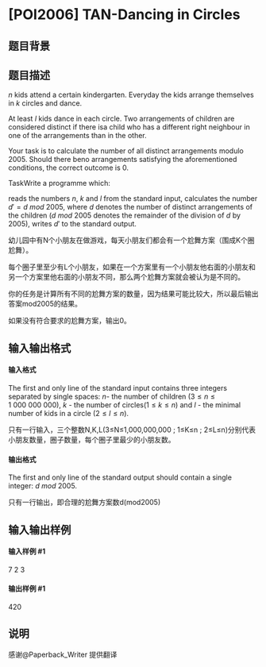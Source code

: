 
# [POI2006] TAN-Dancing in Circles
## 题目背景


## 题目描述
$n$ kids attend a certain kindergarten. Everyday the kids arrange themselves in $k$ circles and dance.

At least $l$ kids dance in each circle. Two arrangements of children are considered distinct if there isa child who has a different right neighbour in one of the arrangements than in the other.

Your task is to calculate the number of all distinct arrangements modulo $2005$. Should there beno arrangements satisfying the aforementioned conditions, the correct outcome is $0$.

TaskWrite a programme which:

reads the numbers $n$, $k$ and $l$ from the standard input,        calculates the number $d'=d\ mod\ 2005$, where $d$ denotes the number of distinct arrangements    of the children ($d\ mod\ 2005$ denotes the remainder of the division of $d$ by $2005$),        writes $d'$ to the standard output.

幼儿园中有N个小朋友在做游戏，每天小朋友们都会有一个尬舞方案（围成K个圈尬舞）。


每个圈子里至少有L个小朋友，如果在一个方案里有一个小朋友他右面的小朋友和另一个方案里他右面的小朋友不同，那么两个尬舞方案就会被认为是不同的。


你的任务是计算所有不同的尬舞方案的数量，因为结果可能比较大，所以最后输出答案mod2005的结果。


如果没有符合要求的尬舞方案，输出0。

## 输入输出格式
#### 输入格式

The first and only line of the standard input contains three integers separated by single spaces: $n$- the number of children ($3\le n\le 1\ 000\ 000\ 000$), $k$ - the number of circles($1\le k\le n$) and $l$ - the minimal number of kids in a circle ($2\le l\le n$).

只有一行输入，三个整数N,K,L(3≤N≤1,000,000,000 ; 1≤K≤n ; 2≤L≤n)分别代表小朋友数量，圈子数量，每个圈子里最少的小朋友数。

#### 输出格式

The first and only line of the standard output should contain a single integer: $d\ mod\ 2005$.

只有一行输出，即合理的尬舞方案数d(mod2005)

## 输入输出样例
#### 输入样例 #1
7 2 3
#### 输出样例 #1
420
## 说明
感谢@Paperback\_Writer 提供翻译

 